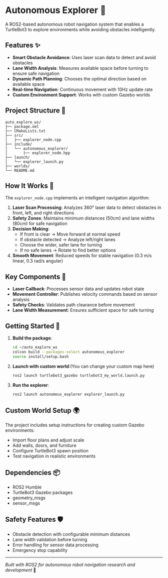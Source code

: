 # Autonomous Explorer 🤖

A ROS2-based autonomous robot navigation system that enables a TurtleBot3 to explore environments while avoiding obstacles intelligently.

## Features ✨

- **Smart Obstacle Avoidance**: Uses laser scan data to detect and avoid obstacles
- **Lane Width Analysis**: Measures available space before turning to ensure safe navigation
- **Dynamic Path Planning**: Chooses the optimal direction based on available space
- **Real-time Navigation**: Continuous movement with 10Hz update rate
- **Custom Environment Support**: Works with custom Gazebo worlds

## Project Structure 📁

```
auto_explore_ws/
├── package.xml
├── CMakeLists.txt
├── src/
│   ├── explorer_node.cpp
├── include/
│   └── autonomous_explorer/
│       ├── explorer_node.hpp
├── launch/
│   └── explorer_launch.py
├── worlds/
└── README.md
```

## How It Works 🧠

The `explorer_node.cpp` implements an intelligent navigation algorithm:

1. **Laser Scan Processing**: Analyzes 360° laser data to detect obstacles in front, left, and right directions
2. **Safety Zones**: Maintains minimum distances (50cm) and lane widths (80cm) for safe navigation
3. **Decision Making**: 
   - If front is clear → Move forward at normal speed
   - If obstacle detected → Analyze left/right lanes
   - Choose the wider, safer lane for turning
   - If no safe lanes → Rotate to find better options
4. **Smooth Movement**: Reduced speeds for stable navigation (0.3 m/s linear, 0.3 rad/s angular)

## Key Components 🔧

- **Laser Callback**: Processes sensor data and updates robot state
- **Movement Controller**: Publishes velocity commands based on sensor analysis
- **Safety Checks**: Validates path clearance before movement
- **Lane Width Measurement**: Ensures sufficient space for safe turning

## Getting Started 🚀

1. **Build the package**:
   ```bash
   cd ~/auto_explore_ws
   colcon build --packages-select autonomous_explorer
   source install/setup.bash
   ```

2. **Launch with custom world**:(You can change your custom map here)
   ```bash
   ros2 launch turtlebot3_gazebo turtlebot3_my_world.launch.py
   ```

3. **Run the explorer**:
   ```bash
   ros2 launch autonomous_explorer explorer_launch.py
   ```

## Custom World Setup 🌍

The project includes setup instructions for creating custom Gazebo environments:
- Import floor plans and adjust scale
- Add walls, doors, and furniture
- Configure TurtleBot3 spawn position
- Test navigation in realistic environments

## Dependencies 📦

- ROS2 Humble
- TurtleBot3 Gazebo packages
- geometry_msgs
- sensor_msgs

## Safety Features 🛡️

- Obstacle detection with configurable minimum distances
- Lane width validation before turning
- Error handling for sensor data processing
- Emergency stop capability

---

*Built with ROS2 for autonomous robot navigation research and development* 🎯
